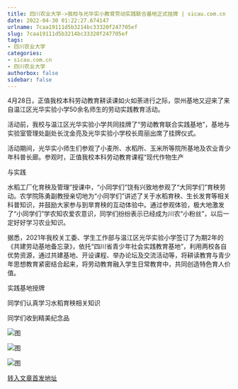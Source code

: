 ```yaml
---
title: 四川农业大学->我校与光华实小教育劳动实践联合基地正式挂牌 | sicau.com.cn
date: 2022-04-30 01:22:27.674147
urlname: 7caa19111d5b3214bc33320f247705ef
slug: 7caa19111d5b3214bc33320f247705ef
tags: 
- 四川农业大学
categories:
- sicau.com.cn
- 四川农业大学
authorbox: false
sidebar: false
---
```

4月28日，正值我校本科劳动教育耕读课如火如荼进行之际，崇州基地又迎来了来自温江区光华实验小学50余名师生的劳动实践教育活动。

活动前，我校与温江区光华实验小学共同挂牌了“劳动教育联合实践基地”，基地与实验室管理处副处长沈金亮及光华实验小学校长周丽出席了挂牌仪式。

活动期间，光华实小师生们参观了小麦所、水稻所、玉米所等院所基地及农业青少年科普长廊。参观时，正值我校本科劳动教育课程“现代作物生产
<!--more-->
与实践

水稻工厂化育秧及管理”授课中，“小同学们”饶有兴致地参观了“大同学们”育秧劳动。农学院陈勇副教授亲切地为“小同学们”讲述了关于水稻育秧、生长发育等相关科普知识，并鼓励大家参与到旱育秧的互动体验中。通过参观体验，极大地激发了“小同学们”学农知农爱农意识，同学们纷纷表示已经成为川农“小粉丝”，以后一定好好学习农业知识。

据悉，2021年我校关工委、学生工作部与温江区光华实验小学签订了为期2年的《共建劳动基地备忘录》，依托“四川省青少年社会实践教育基地”，利用两校各自优势资源，通过共建基地、开设课程、举办论坛及交流活动等，将耕读教育与青少年思想教育紧密结合起来，将劳动教育融入学生日常教育中，共同创造特色育人价值。

实践基地授牌

同学们认真学习水稻育秧相关知识

同学们收到精美纪念品

![图](https://news.sicau.edu.cn/__local/2/7D/7E/CD817DEBAC895A91E4FF405F5C0_8512393C_1BD18.png)

![图](https://news.sicau.edu.cn/__local/D/8F/35/BE0D9000B51EC4D3B8CB04FFEBE_6C1866C8_19D97.png)

![图](https://news.sicau.edu.cn/__local/3/DF/68/76AE34C9AB6737EB6E3E79C8AC9_BA55753D_1645E.png)

[转入文章首发地址](https://news.sicau.edu.cn/info/1078/67583.htm)
